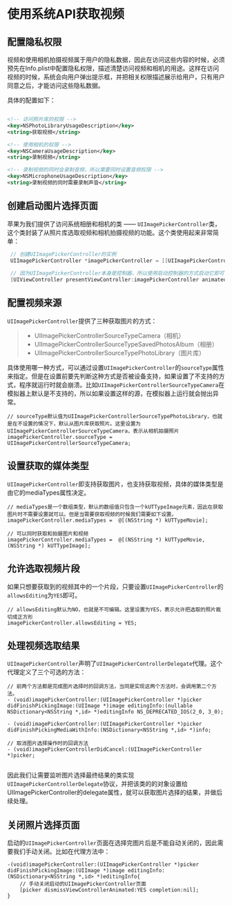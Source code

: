 # 使用系统API获取视频

## 配置隐私权限
视频和使用相机拍摄视频属于用户的隐私数据，因此在访问这些内容的时候，必须预先在Info.plist中配置隐私权限，描述清楚访问视频和相机的用途。这样在访问视频的时候，系统会向用户弹出提示框，并把相关权限描述展示给用户，只有用户同意之后，才能访问这些隐私数据。

具体的配置如下：

```xml

<!-- 访问照片库的权限 -->
<key>NSPhotoLibraryUsageDescription</key>
<string>获取视频</string>

<!-- 使用相机的权限 -->
<key>NSCameraUsageDescription</key>
<string>录制视频</string>

<!-- 录制视频的同时会录制音频，所以需要同时设置音频权限 -->
<key>NSMicrophoneUsageDescription</key>
<string>录制视频的同时需要录制声音</string>

```

## 创建启动图片选择页面
苹果为我们提供了访问系统相册和相机的类 —— `UIImagePickerController`类，这个类封装了从照片库选取视频和相机拍摄视频的功能。这个类使用起来非常简单：

```objective-c
 // 创建UIImagePickerController的实例
 UIImagePickerController *imagePickerController = [[UIImagePickerController alloc] init];
 
 // 因为UIImagePickerController本身是控制器，所以使用启动控制器的方式启动它即可
 [UIViewController presentViewController:imagePickerController animated:YES completion:nil];
```
## 配置视频来源
`UIImagePickerController`提供了三种获取图片的方式：
> * UIImagePickerControllerSourceTypeCamera（相机）
> * UIImagePickerControllerSourceTypeSavedPhotosAlbum（相册）
> * UIImagePickerControllerSourceTypePhotoLibrary（图片库）

具体使用哪一种方式，可以通过设置`UIImagePickerController`的`sourceType`属性来指定。但是在设置前要先判断这种方式是否被设备支持，如果设置了不支持的方式，程序就运行时就会崩溃。比如`UIImagePickerControllerSourceTypeCamera`在模拟器上默认是不支持的，所以如果设置这样的源，在模拟器上运行就会抛出异常。


```
// sourceType默认值为UIImagePickerControllerSourceTypePhotoLibrary，也就是在不设置的情况下，默认从图片库获取照片。这里设置为UIImagePickerControllerSourceTypeCamera，表示从相机拍摄照片
imagePickerController.sourceType = UIImagePickerControllerSourceTypeCamera;
```
## 设置获取的媒体类型
`UIImagePickerController`即支持获取图片，也支持获取视频，具体的媒体类型是由它的mediaTypes属性决定。

```
// mediaTypes是一个数组类型，默认的数组值只包含一个kUTTypeImage元素，因此在获取图片时不需要设置就可以。但是当需要获取视频的时候我们需要如下设置。
imagePickerController.mediaTypes =  @[(NSString *) kUTTypeMovie];

// 可以同时获取和拍摄图片和视频
imagePickerController.mediaTypes =  @[(NSString *) kUTTypeMovie, (NSString *) kUTTypeImage];
```

## 允许选取视频片段
如果只想要获取到的视频其中的一个片段，只要设置`UIImagePickerController`的`allowsEditing`为`YES`即可。

```
// allowsEditing默认为NO，也就是不可编辑。这里设置为YES，表示允许把选取的照片裁切成正方形
imagePickerController.allowsEditing = YES;
```
## 处理视频选取结果
`UIImagePickerController`声明了`UIImagePickerControllerDelegate`代理。这个代理定义了三个可选的方法：

```
// 前两个方法都是完成图片选择时的回调方法，当同是实现这两个方法时，会调用第二个方法。
- (void)imagePickerController:(UIImagePickerController *)picker didFinishPickingImage:(UIImage *)image editingInfo:(nullable NSDictionary<NSString *,id> *)editingInfo NS_DEPRECATED_IOS(2_0, 3_0);

- (void)imagePickerController:(UIImagePickerController *)picker didFinishPickingMediaWithInfo:(NSDictionary<NSString *,id> *)info;

// 取消图片选择操作时的回调方法
- (void)imagePickerControllerDidCancel:(UIImagePickerController *)picker;


```
因此我们让需要监听图片选择最终结果的类实现`UIImagePickerControllerDelegate`协议，并把该类的的对象设置给UIImagePickerController的delegate属性，就可以获取图片选择的结果，并做后续处理。

## 关闭照片选择页面
启动的`UIImagePickerController`页面在选择完图片后是不能自动关闭的，因此需要我们手动关闭。比如在代理方法中：

```
-(void)imagePickerController:(UIImagePickerController *)picker didFinishPickingImage:(UIImage *)image editingInfo:(NSDictionary<NSString *,id> *)editingInfo{
    // 手动关闭启动的UIImagePickerController页面
    [picker dismissViewControllerAnimated:YES completion:nil];
}
```












